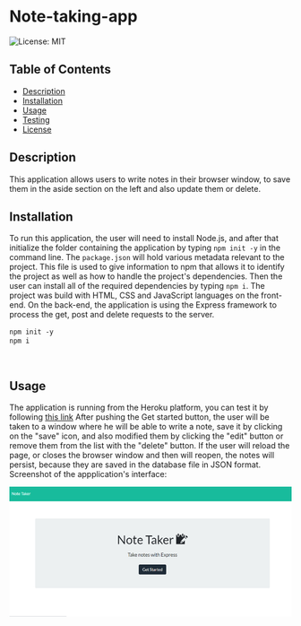 # Note-taking-app
  ![License: MIT](https://img.shields.io/badge/License-MIT-yellow.svg)

## Table of Contents
  * [Description](#Description)
  * [Installation](#Installation)
  * [Usage](#Usage)
  * [Testing](#Testing)
  * [License](#License)


## Description
This application allows users to write notes in their browser window, to save them in the aside section on the left and also update them or delete. <br>

## Installation
To run this application, the user will need to install Node.js, and after that initialize the folder containing the application by typing `npm init -y` in the command line. The `package.json` will hold various metadata relevant to the project. This file is used to give information to npm that allows it to identify the project as well as how to handle the project's dependencies. Then the user can install  all of the required dependencies by typing `npm i`. The project was build with HTML, CSS and JavaScript languages on the front-end. On the back-end, the application is using the Express framework to process the get, post and delete requests to the server.

```
npm init -y 
npm i
``` 
<br>

## Usage
The application is running from the Heroku platform, you can test it by following [this link](https://tranquil-river-38953.herokuapp.com/)
After pushing the Get started button, the user will be taken to a window where he will be able to write a note, save it by clicking on the "save" icon, and also modified them by clicking the "edit" button or remove them from the list with the "delete" button. If the user will reload the page, or closes the browser window and then will reopen, the notes will persist, because they are saved in the database file in JSON format.
<br> Screenshot of the appplication's interface:
<br> 

![Multiple choice](./public/assets/screenshots/s1.jpg) <br>
<br>